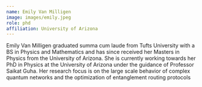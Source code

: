 ```yaml
---
name: Emily Van Milligen
image: images/emily.jpeg
role: phd
affiliation: University of Arizona
---
```


Emily Van Milligen graduated summa cum laude from Tufts University with a BS in Physics and Mathematics and has since received her Masters in Physics from the University of Arizona. She is currently working towards her PhD in Physics at the University of Arizona under the guidance of Professor Saikat Guha. Her research focus is on the large scale behavior of complex quantum networks and the optimization of entanglement routing protocols

 